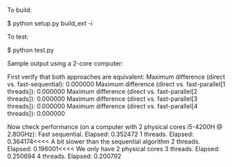 To build:

$ python setup.py build_ext -i

To test:

$ python test.py

Sample output using a 2-core computer:

First verify that both approaches are equivalent:
Maximum difference (direct vs. fast-sequential): 0.000000
Maximum difference (direct vs. fast-parallel[1 threads]): 0.000000
Maximum difference (direct vs. fast-parallel[2 threads]): 0.000000
Maximum difference (direct vs. fast-parallel[3 threads]): 0.000000
Maximum difference (direct vs. fast-parallel[4 threads]): 0.000000

Now check performance (on a computer with 2 physical cores i5-4200H @ 2.80GHz):
Fast sequential. Elapsed: 0.352472
1 threads. Elapsed: 0.364174<<<< A bit slower than the sequential algorithm
2 threads. Elapsed: 0.196001<<<< We only have 2 physical cores
3 threads. Elapsed: 0.250694
4 threads. Elapsed: 0.200792

